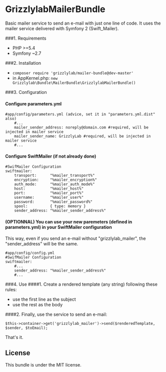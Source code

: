 GrizzlylabMailerBundle
======================

Basic mailer service to send an e-mail with just one line of code.
It uses the mailer service delivered with Symfony 2 (Swift_Mailer).

###1. Requirements
- PHP >=5.4
- Symfony ~2.7

###2. Installation

- ```composer require 'grizzlylab/mailer-bundle@dev-master'```
- in AppKernel.php: ```new Grizzlylab\Bundle\MailerBundle\GrizzlylabMailerBundle()```

###3. Configuration

#### Configure parameters.yml
```
#app/config/parameters.yml (advice, set it in "parameters.yml.dist" also)
    #...
    mailer_sender_address: noreply@domain.com #required, will be injected in mailer service
    mailer_sender_name: GrizzlyLab #required, will be injected in mailer service
    #...
```

#### Configure SwiftMailer (if not already done)
```
#SwifMailer Configuration
swiftmailer:
    transport:      "%mailer_transport%"
    encryption:     "%mailer_encryption%"
    auth_mode:      "%mailer_auth_mode%"
    host:           "%mailer_host%"
    port:           "%mailer_port%"
    username:       "%mailer_user%"
    password:       "%mailer_password%"
    spool:          { type: memory }
    sender_address: "%mailer_sender_address%"
```
#### (OPTIONNAL) You can use your new paremeters (defined in parameters.yml) in your SwiftMailer configuration
This way, even if you send an e-mail without "grizzlylab_mailer", the "sender_address" will be the same.
```
#app/config/config.yml
#SwifMailer Configuration
swiftmailer:
    #...
    sender_address: "%mailer_sender_address%"
    #...
```

###4. Use
####1. Create a rendered template (any string) following these rules:
   * use the first line as the subject
   * use the rest as the body

####2. Finally, use the service to send an e-mail: 
```
$this->container->get('grizzlylab_mailer')->send($renderedTemplate, $sender, $toEmail);
```

That's it.

License
-------
This bundle is under the MIT license.
